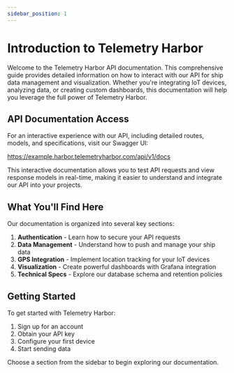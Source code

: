 ```yaml
---
sidebar_position: 1
---
```


# Introduction to Telemetry Harbor

Welcome to the Telemetry Harbor API documentation. This comprehensive guide provides detailed information on how to interact with our API for ship data management and visualization. Whether you're integrating IoT devices, analyzing data, or creating custom dashboards, this documentation will help you leverage the full power of Telemetry Harbor.

## API Documentation Access

For an interactive experience with our API, including detailed routes, models, and specifications, visit our Swagger UI:

https://example.harbor.telemetryharbor.com/api/v1/docs

This interactive documentation allows you to test API requests and view response models in real-time, making it easier to understand and integrate our API into your projects.

## What You'll Find Here

Our documentation is organized into several key sections:

1. **Authentication** - Learn how to secure your API requests
2. **Data Management** - Understand how to push and manage your ship data
3. **GPS Integration** - Implement location tracking for your IoT devices
4. **Visualization** - Create powerful dashboards with Grafana integration
5. **Technical Specs** - Explore our database schema and retention policies

## Getting Started

To get started with Telemetry Harbor:

1. Sign up for an account
2. Obtain your API key
3. Configure your first device
4. Start sending data

Choose a section from the sidebar to begin exploring our documentation.